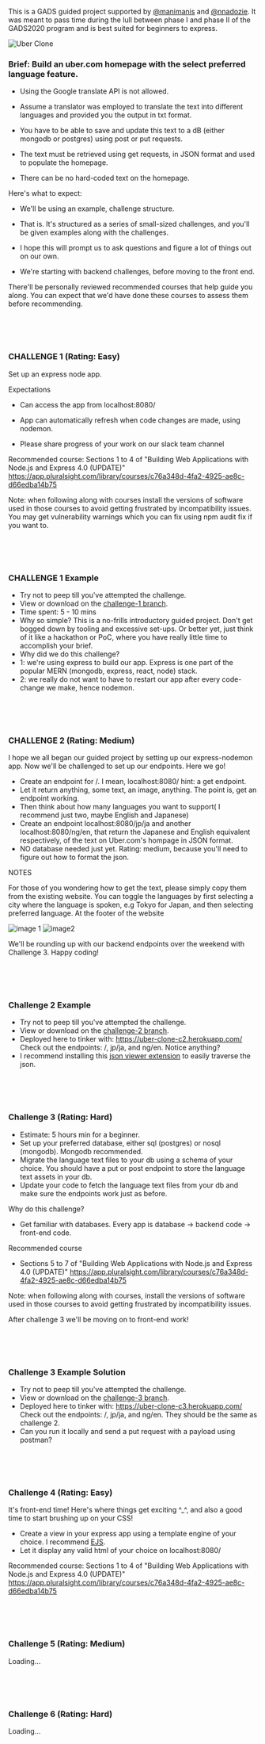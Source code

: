 This is a GADS guided project supported by [@manimanis](https://github.com/manimanis) and [@nnadozie](https://github.com/Nnadozie).
It was meant to pass time during the lull between phase I and phase II of the GADS2020 program and is best suited for beginners to express.

![Uber Clone](https://media.giphy.com/media/iDgizRDKB7Ghgdlbb1/giphy.gif)


### Brief: Build an uber.com homepage with the select preferred language feature.
* Using the Google translate API is not allowed.


* Assume a translator was employed to translate the text into different languages and provided you the output in txt format.


* You have to be able to save and update this text to a dB (either mongodb or postgres) using post or put requests.


* The text must be retrieved using get requests, in JSON format and used to populate the homepage.


* There can be no hard-coded text on the homepage.





Here's what to expect:



* We'll be using an example, challenge structure.


* That is. It's structured as a series of small-sized challenges, and you'll be given examples along with the challenges.


* I hope this will prompt us to ask questions and figure a lot of things out on our own.


* We're starting with backend challenges, before moving to the front end.


There'll be personally reviewed recommended courses that help guide you along. You can expect that we'd have done these courses to assess them before recommending.

<br><br><br>



### CHALLENGE 1 (Rating: Easy)



Set up an express node app.



Expectations


* Can access the app from localhost:8080/
* App can automatically refresh when code changes are made, using nodemon.

* Please share progress of your work on our slack team channel





Recommended course: Sections 1 to 4 of "Building Web Applications with Node.js and Express 4.0 (UPDATE)" https://app.pluralsight.com/library/courses/c76a348d-4fa2-4925-ae8c-d66edba14b75


Note: when following along with courses install the versions of software used in those courses to avoid getting frustrated by incompatibility issues. You may get vulnerability warnings which you can fix using npm audit fix if you want to.

<br><br><br>


### CHALLENGE 1 Example
* Try not to peep till you've attempted the challenge.
* View or download on the [challenge-1 branch](https://github.com/Nnadozie/express-nodemon-starter/tree/challenge-1).
* Time spent: 5 - 10 mins
* Why so simple? This is a no-frills introductory guided project. Don't get bogged down by tooling and excessive set-ups. Or better yet, just think of it like a hackathon or PoC, where you have really little time to accomplish your brief.
* Why did we do this challenge?
* 1: we're using express to build our app. Express is one part of the popular MERN (mongodb, express, react, node) stack.
* 2: we really do not want to have to restart our app after every code-change we make, hence nodemon.



<br><br><br>


### CHALLENGE 2 (Rating: Medium)

I hope we all began our guided project by setting up our express-nodemon app.
Now we'll be challenged to set up our endpoints. Here we go!

* Create an endpoint for /. I mean, localhost:8080/  hint: a get endpoint.
* Let it return anything, some text, an image, anything. The point is, get an endpoint working.
* Then think about how many languages you want to support( I recommend just two, maybe English and Japanese)
* Create an endpoint localhost:8080/jp/ja and another localhost:8080/ng/en, that return the Japanese and English equivalent respectively, of the text on Uber.com's hompage in JSON format.
* NO database needed just yet. Rating: medium, because you'll need to figure out how to format the json.

NOTES

For those of you wondering how to get the text, please simply copy them from the existing website. You can toggle the languages by first selecting a city where the language is spoken, e.g Tokyo for Japan, and then selecting preferred language.
At the footer of the website

![image 1](https://user-images.githubusercontent.com/15310842/89408413-3f55dc80-d718-11ea-9480-cceb645a44a4.png)
![image2](https://user-images.githubusercontent.com/15310842/89408426-44b32700-d718-11ea-85fe-9fcc870bf1cf.png)


We'll be rounding up with our backend endpoints over the weekend with Challenge 3. Happy coding!

<br><br><br>

### Challenge 2 Example

* Try not to peep till you've attempted the challenge.
* View or download on the [challenge-2 branch](https://github.com/Nnadozie/express-nodemon-starter/tree/challenge-2).
* Deployed here to tinker with: https://uber-clone-c2.herokuapp.com/ Check out the endpoints: /, jp/ja, and ng/en. Notice anything?
* I recommend installing this [json viewer extension](https://chrome.google.com/webstore/detail/jsonview/chklaanhfefbnpoihckbnefhakgolnmc) to easily traverse the json. 


<br><br><br>

### Challenge 3 (Rating: Hard)
* Estimate: 5 hours min for a beginner.
* Set up your preferred database, either sql (postgres) or nosql (mongodb). Mongodb recommended.
* Migrate the language text files to your db using a schema of your choice. You should have a put or post endpoint to store the language text assets in your db.
* Update your code to fetch the language text files from your db and make sure the endpoints work just as before.

Why do this challenge?
* Get familiar with databases. Every app is database -> backend code -> front-end code.

Recommended course
* Sections 5 to 7 of "Building Web Applications with Node.js and Express 4.0 (UPDATE)" https://app.pluralsight.com/library/courses/c76a348d-4fa2-4925-ae8c-d66edba14b75

Note: when following along with courses, install the versions of software used in those courses to avoid getting frustrated by incompatibility issues.

After challenge 3 we'll be moving on to front-end work!

<br><br><br>

### Challenge 3 Example Solution

* Try not to peep till you've attempted the challenge.
* View or download on the [challenge-3 branch](https://github.com/Nnadozie/express-nodemon-starter/tree/challenge-3).
* Deployed here to tinker with: https://uber-clone-c3.herokuapp.com/ Check out the endpoints: /, jp/ja, and ng/en. They should be the same as challenge 2.
* Can you run it locally and send a put request with a payload using postman?

<br><br><br>


### Challenge 4 (Rating: Easy)

It's front-end time! Here's where things get exciting ^_^, and also a good time to start brushing up on your CSS!

* Create a view in your express app using a template engine of your choice. I recommend [EJS](https://ejs.co/).
* Let it display any valid html of your choice on localhost:8080/

Recommended course: Sections 1 to 4 of "Building Web Applications with Node.js and Express 4.0 (UPDATE)" https://app.pluralsight.com/library/courses/c76a348d-4fa2-4925-ae8c-d66edba14b75

<br><br><br>

### Challenge 5 (Rating: Medium)
Loading...

<br><br><br>

### Challenge 6 (Rating: Hard)
Loading...



